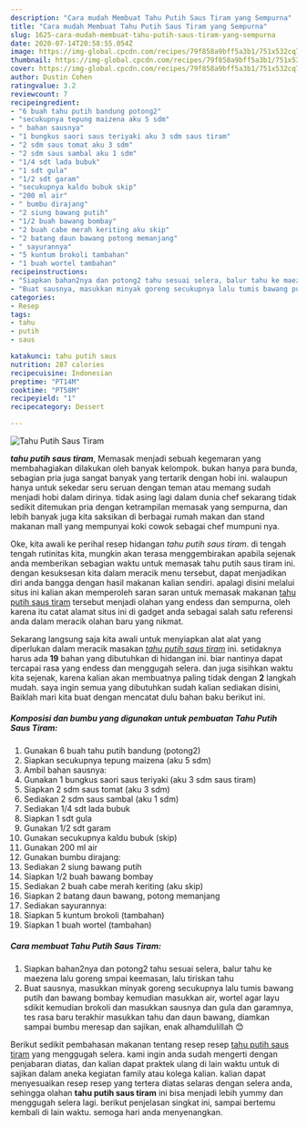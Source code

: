 ```yaml
---
description: "Cara mudah Membuat Tahu Putih Saus Tiram yang Sempurna"
title: "Cara mudah Membuat Tahu Putih Saus Tiram yang Sempurna"
slug: 1625-cara-mudah-membuat-tahu-putih-saus-tiram-yang-sempurna
date: 2020-07-14T20:58:55.054Z
image: https://img-global.cpcdn.com/recipes/79f858a9bff5a3b1/751x532cq70/tahu-putih-saus-tiram-foto-resep-utama.jpg
thumbnail: https://img-global.cpcdn.com/recipes/79f858a9bff5a3b1/751x532cq70/tahu-putih-saus-tiram-foto-resep-utama.jpg
cover: https://img-global.cpcdn.com/recipes/79f858a9bff5a3b1/751x532cq70/tahu-putih-saus-tiram-foto-resep-utama.jpg
author: Dustin Cohen
ratingvalue: 3.2
reviewcount: 7
recipeingredient:
- "6 buah tahu putih bandung potong2"
- "secukupnya tepung maizena aku 5 sdm"
- " bahan sausnya"
- "1 bungkus saori saus teriyaki aku 3 sdm saus tiram"
- "2 sdm saus tomat aku 3 sdm"
- "2 sdm saus sambal aku 1 sdm"
- "1/4 sdt lada bubuk"
- "1 sdt gula"
- "1/2 sdt garam"
- "secukupnya kaldu bubuk skip"
- "200 ml air"
- " bumbu dirajang"
- "2 siung bawang putih"
- "1/2 buah bawang bombay"
- "2 buah cabe merah keriting aku skip"
- "2 batang daun bawang potong memanjang"
- " sayurannya"
- "5 kuntum brokoli tambahan"
- "1 buah wortel tambahan"
recipeinstructions:
- "Siapkan bahan2nya dan potong2 tahu sesuai selera, balur tahu ke maezena lalu goreng smpai keemasan, lalu tiriskan tahu"
- "Buat sausnya, masukkan minyak goreng secukupnya lalu tumis bawang putih dan bawang bombay kemudian masukkan air, wortel agar layu sdikit kemudian brokoli dan masukkan sausnya dan gula dan garamnya, tes rasa baru terakhir masukkan tahu dan daun bawang, diamkan sampai bumbu meresap dan sajikan, enak alhamdulillah 😊"
categories:
- Resep
tags:
- tahu
- putih
- saus

katakunci: tahu putih saus 
nutrition: 287 calories
recipecuisine: Indonesian
preptime: "PT14M"
cooktime: "PT58M"
recipeyield: "1"
recipecategory: Dessert

---
```



![Tahu Putih Saus Tiram](https://img-global.cpcdn.com/recipes/79f858a9bff5a3b1/751x532cq70/tahu-putih-saus-tiram-foto-resep-utama.jpg)

<b><i>tahu putih saus tiram</i></b>, Memasak menjadi sebuah kegemaran yang membahagiakan dilakukan oleh banyak kelompok. bukan hanya para bunda, sebagian pria juga sangat banyak yang tertarik dengan hobi ini. walaupun hanya untuk sekedar seru seruan dengan teman atau memang sudah menjadi hobi dalam dirinya. tidak asing lagi dalam dunia chef sekarang tidak sedikit ditemukan pria dengan ketrampilan memasak yang sempurna, dan lebih banyak juga kita saksikan di berbagai rumah makan dan stand makanan mall yang mempunyai koki cowok sebagai chef mumpuni nya.

Oke, kita awali ke perihal resep hidangan <i>tahu putih saus tiram</i>. di tengah tengah rutinitas kita, mungkin akan terasa menggembirakan apabila sejenak anda memberikan sebagian waktu untuk memasak tahu putih saus tiram ini. dengan kesuksesan kita dalam meracik menu tersebut, dapat menjadikan diri anda bangga dengan hasil makanan kalian sendiri. apalagi disini melalui situs ini kalian akan memperoleh saran saran untuk memasak makanan <u>tahu putih saus tiram</u> tersebut menjadi olahan yang endess dan sempurna, oleh karena itu catat alamat situs ini di gadget anda sebagai salah satu referensi anda dalam meracik olahan baru yang nikmat.




Sekarang langsung saja kita awali untuk menyiapkan alat alat yang diperlukan dalam meracik masakan <u><i>tahu putih saus tiram</i></u> ini. setidaknya harus ada <b>19</b> bahan yang dibutuhkan di hidangan ini. biar nantinya dapat tercapai rasa yang endess dan menggugah selera. dan juga sisihkan waktu kita sejenak, karena kalian akan membuatnya paling tidak dengan <b>2</b> langkah mudah. saya ingin semua yang dibutuhkan sudah kalian sediakan disini, Baiklah mari kita buat dengan mencatat dulu bahan baku berikut ini.

<!--inarticleads1-->

##### Komposisi dan bumbu yang digunakan untuk pembuatan Tahu Putih Saus Tiram:

1. Gunakan 6 buah tahu putih bandung (potong2)
1. Siapkan secukupnya tepung maizena (aku 5 sdm)
1. Ambil  bahan sausnya:
1. Gunakan 1 bungkus saori saus teriyaki (aku 3 sdm saus tiram)
1. Siapkan 2 sdm saus tomat (aku 3 sdm)
1. Sediakan 2 sdm saus sambal (aku 1 sdm)
1. Sediakan 1/4 sdt lada bubuk
1. Siapkan 1 sdt gula
1. Gunakan 1/2 sdt garam
1. Gunakan secukupnya kaldu bubuk (skip)
1. Gunakan 200 ml air
1. Gunakan  bumbu dirajang:
1. Sediakan 2 siung bawang putih
1. Siapkan 1/2 buah bawang bombay
1. Sediakan 2 buah cabe merah keriting (aku skip)
1. Siapkan 2 batang daun bawang, potong memanjang
1. Sediakan  sayurannya:
1. Siapkan 5 kuntum brokoli (tambahan)
1. Siapkan 1 buah wortel (tambahan)




<!--inarticleads2-->

##### Cara membuat Tahu Putih Saus Tiram:

1. Siapkan bahan2nya dan potong2 tahu sesuai selera, balur tahu ke maezena lalu goreng smpai keemasan, lalu tiriskan tahu
1. Buat sausnya, masukkan minyak goreng secukupnya lalu tumis bawang putih dan bawang bombay kemudian masukkan air, wortel agar layu sdikit kemudian brokoli dan masukkan sausnya dan gula dan garamnya, tes rasa baru terakhir masukkan tahu dan daun bawang, diamkan sampai bumbu meresap dan sajikan, enak alhamdulillah 😊




Berikut sedikit pembahasan makanan tentang resep resep <u>tahu putih saus tiram</u> yang menggugah selera. kami ingin anda sudah mengerti dengan penjabaran diatas, dan kalian dapat praktek ulang di lain waktu untuk di sajikan dalam aneka kegiatan family atau kolega kalian. kalian dapat menyesuaikan resep resep yang tertera diatas selaras dengan selera anda, sehingga olahan <b>tahu putih saus tiram</b> ini bisa menjadi lebih yummy dan menggugah selera lagi. berikut penjelasan singkat ini, sampai bertemu kembali di lain waktu. semoga hari anda menyenangkan.

